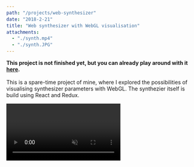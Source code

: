 ```yaml
---
path: "/projects/web-synthesizer"
date: "2018-2-21"
title: "Web synthesizer with WebGL visualisation"
attachments:
  - "./synth.mp4"
  - "./synth.JPG"
---
```


<strong>This project is not finished yet, but you can already play around with it <a target="_blank" href="https://fabiantjoeaon.github.io/sound-shapes">here</a>.</strong>
<br><br>
This is a spare-time project of mine, where I explored the possibilities of visualising synthesizer parameters with WebGL.
The synthezier itself is build using React and Redux. 

<video muted autoplay loop>
  <source src="./synth.mp4" type="video/mp4">
  
  Your browser does not support the video tag.
</video>




I've used CSS Grid and D3.js to realise a complex layout that resembles a real life synthesizer, which is based on my Korg Minilogue I have at home.
<img src="./synth.JPG" />
Due to the modular nature of synthesizers, I tried utilising the component based style of React to its full potential, making every module a seperate component, which I could easily position in my grid by passing it a set of columns and rows. Here is an example of a module:



```javascript
<Oscillator
    gridColumns="1 / span 1"
    gridRows="1 / span 2"
    oscillator={synth.oscillatorA}
    setParameter={setParameter}
    oscillatorId="A"
    settings={config.oscillators}
/>
```

<br>

One reason I have used Redux for this project is not only to manage a large set of state, but also to extract my state to a higher level, so that I can seperate my WebGL code, and subscribe to store updates in WebGL, so that I can visualize something whenever a parameter is changed.

<br>


Note the settings prop in the code block above. By abstracting my configuration for my synth parameters to a custom object, my min and max values can be edited with ease:

```javascript
  const config = {
    master: {
        volume: {
            min: -80,
            max: 5
        },
        pitch: {
            options: [...5]
        },
        transport: {
            min: 20,
            max: 200
        }
    },
    oscillators: {
        type: {
            options: [
                'sine', 'triangle', 'sawtooth', 'square'
            ]
        },
        detune: {
            min: -100,
            max: 100
        },
        phase: {
            options: ['0', '45', '90', '180']
        }
    },
    // and so on...
```
<br/>
Relevant blog posts:
<br/>
<br/>
<div>
    <a href="/blog/building-my-web-synth--rendering-knobs">Rendering responsive synthesizer knobs using React and D3</a>
</div>
<br/>
<div>
    <a href="/blog/building-my-web-synth--handling-octaves"> Handling octaves with Redux </a>
</div>





